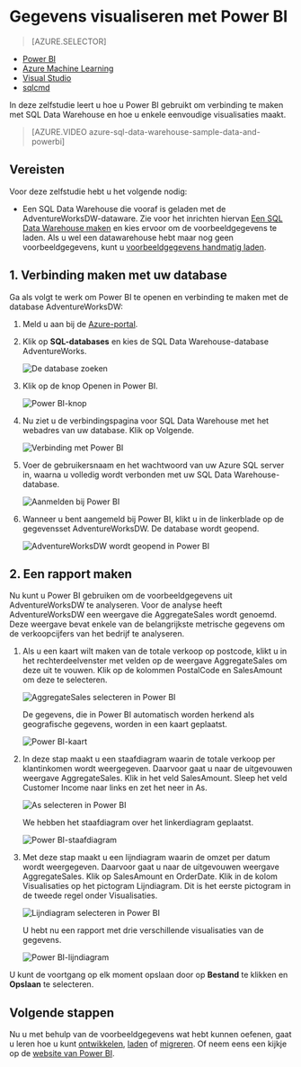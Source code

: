 <properties
   pageTitle="SQL Data Warehouse-gegevens visualiseren met Power BI | Microsoft Azure"
   description="SQL Data Warehouse-gegevens visualiseren met Power BI"
   services="sql-data-warehouse"
   documentationCenter="NA"
   authors="lodipalm"
   manager="barbkess"
   editor="" />

<tags
   ms.service="sql-data-warehouse"
   ms.devlang="NA"
   ms.topic="get-started-article"
   ms.tgt_pltfrm="NA"
   ms.workload="data-services"
   ms.date="06/16/2016"
   ms.author="lodipalm;barbkess;sonyama" />


# Gegevens visualiseren met Power BI

> [AZURE.SELECTOR]
- [Power BI](sql-data-warehouse-get-started-visualize-with-power-bi.md)
- [Azure Machine Learning](sql-data-warehouse-get-started-analyze-with-azure-machine-learning.md)
- [Visual Studio](sql-data-warehouse-query-visual-studio.md)
- [sqlcmd](sql-data-warehouse-get-started-connect-sqlcmd.md) 

In deze zelfstudie leert u hoe u Power BI gebruikt om verbinding te maken met SQL Data Warehouse en hoe u enkele eenvoudige visualisaties maakt.

> [AZURE.VIDEO azure-sql-data-warehouse-sample-data-and-powerbi]

## Vereisten

Voor deze zelfstudie hebt u het volgende nodig:

- Een SQL Data Warehouse die vooraf is geladen met de AdventureWorksDW-dataware. Zie voor het inrichten hiervan [Een SQL Data Warehouse maken][] en kies ervoor om de voorbeeldgegevens te laden. Als u wel een datawarehouse hebt maar nog geen voorbeeldgegevens, kunt u [voorbeeldgegevens handmatig laden][].


## 1. Verbinding maken met uw database

Ga als volgt te werk om Power BI te openen en verbinding te maken met de database AdventureWorksDW:

1. Meld u aan bij de [Azure-portal][].
2. Klik op **SQL-databases** en kies de SQL Data Warehouse-database AdventureWorks.

    ![De database zoeken][1]

3. Klik op de knop Openen in Power BI.

    ![Power BI-knop][2]

4. Nu ziet u de verbindingspagina voor SQL Data Warehouse met het webadres van uw database. Klik op Volgende.

    ![Verbinding met Power BI][3]

6. Voer de gebruikersnaam en het wachtwoord van uw Azure SQL server in, waarna u volledig wordt verbonden met uw SQL Data Warehouse-database.

    ![Aanmelden bij Power BI][4]

7. Wanneer u bent aangemeld bij Power BI, klikt u in de linkerblade op de gegevensset AdventureWorksDW. De database wordt geopend.

    ![AdventureWorksDW wordt geopend in Power BI][5]



## 2. Een rapport maken

Nu kunt u Power BI gebruiken om de voorbeeldgegevens uit AdventureWorksDW te analyseren. Voor de analyse heeft AdventureWorksDW een weergave die AggregateSales wordt genoemd. Deze weergave bevat enkele van de belangrijkste metrische gegevens om de verkoopcijfers van het bedrijf te analyseren.

1. Als u een kaart wilt maken van de totale verkoop op postcode, klikt u in het rechterdeelvenster met velden op de weergave AggregateSales om deze uit te vouwen. Klik op de kolommen PostalCode en SalesAmount om deze te selecteren.

    ![AggregateSales selecteren in Power BI][6]

    De gegevens, die in Power BI automatisch worden herkend als geografische gegevens, worden in een kaart geplaatst.

    ![Power BI-kaart][7]

2. In deze stap maakt u een staafdiagram waarin de totale verkoop per klantinkomen wordt weergegeven. Daarvoor gaat u naar de uitgevouwen weergave AggregateSales. Klik in het veld SalesAmount. Sleep het veld Customer Income naar links en zet het neer in As.

    ![As selecteren in Power BI][8]

    We hebben het staafdiagram over het linkerdiagram geplaatst.

    ![Power BI-staafdiagram][9]

3. Met deze stap maakt u een lijndiagram waarin de omzet per datum wordt weergegeven. Daarvoor gaat u naar de uitgevouwen weergave AggregateSales. Klik op SalesAmount en OrderDate. Klik in de kolom Visualisaties op het pictogram Lijndiagram. Dit is het eerste pictogram in de tweede regel onder Visualisaties.

    ![Lijndiagram selecteren in Power BI][10]

    U hebt nu een rapport met drie verschillende visualisaties van de gegevens.

    ![Power BI-lijndiagram][11]

U kunt de voortgang op elk moment opslaan door op **Bestand** te klikken en **Opslaan** te selecteren.

## Volgende stappen
Nu u met behulp van de voorbeeldgegevens wat hebt kunnen oefenen, gaat u leren hoe u kunt [ontwikkelen][], [laden][] of [migreren][]. Of neem eens een kijkje op de [website van Power BI][].

<!--Image references-->
[1]: media/sql-data-warehouse-get-started-visualize-with-power-bi/pbi-find-database.png
[2]: media/sql-data-warehouse-get-started-visualize-with-power-bi/pbi-button.png
[3]: media/sql-data-warehouse-get-started-visualize-with-power-bi/pbi-connect-to-azure.png
[4]: media/sql-data-warehouse-get-started-visualize-with-power-bi/pbi-sign-in.png
[5]: media/sql-data-warehouse-get-started-visualize-with-power-bi/pbi-open-adventureworks.png
[6]: media/sql-data-warehouse-get-started-visualize-with-power-bi/pbi-aggregatesales.png
[7]: media/sql-data-warehouse-get-started-visualize-with-power-bi/pbi-map.png
[8]: media/sql-data-warehouse-get-started-visualize-with-power-bi/pbi-chooseaxis.png
[9]: media/sql-data-warehouse-get-started-visualize-with-power-bi/pbi-bar.png
[10]: media/sql-data-warehouse-get-started-visualize-with-power-bi/pbi-prepare-line.png
[11]: media/sql-data-warehouse-get-started-visualize-with-power-bi/pbi-line.png
[12]: media/sql-data-warehouse-get-started-visualize-with-power-bi/pbi-save.png

<!--Article references-->
[migreren]: sql-data-warehouse-overview-migrate.md
[ontwikkelen]: sql-data-warehouse-overview-develop.md
[laden]: sql-data-warehouse-overview-load.md
[voorbeeldgegevens handmatig laden]: sql-data-warehouse-load-sample-databases.md
[verbinding maken met SQL Data Warehouse]: sql-data-warehouse-integrate-power-bi.md
[Een SQL Data Warehouse maken]: sql-data-warehouse-get-started-provision.md

<!--Other-->
[Azure-portal]: https://portal.azure.com/
[website van Power BI]: http://www.powerbi.com/



<!--HONumber=Sep16_HO3-->


